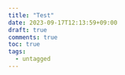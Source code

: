 ```yaml
---
title: "Test"
date: 2023-09-17T12:13:59+09:00
draft: true
comments: true
toc: true
tags:
  - untagged
---
```

